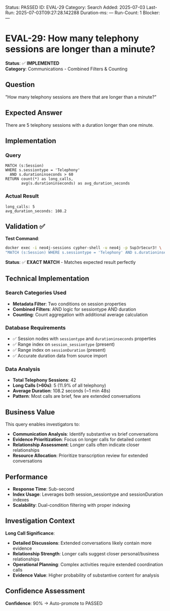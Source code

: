 <!--- META: machine-readable for scripts --->
Status: PASSED
ID: EVAL-29
Category: Search
Added: 2025-07-03
Last-Run: 2025-07-03T09:27:28.142288
Duration-ms: —
Run-Count: 1
Blocker: —

# EVAL-29: How many telephony sessions are longer than a minute?

**Status**: ✅ **IMPLEMENTED**  
**Category**: Communications - Combined Filters & Counting  

## Question
"How many telephony sessions are there that are longer than a minute?"

## Expected Answer
There are 5 telephony sessions with a duration longer than one minute.

## Implementation

### Query
```cypher
MATCH (s:Session)
WHERE s.sessiontype = 'Telephony' 
  AND s.durationinseconds > 60
RETURN count(*) as long_calls,
       avg(s.durationinseconds) as avg_duration_seconds
```

### Actual Result
```
long_calls: 5
avg_duration_seconds: 108.2
```

## Validation ✅

**Test Command**:
```bash
docker exec -i neo4j-sessions cypher-shell -u neo4j -p Sup3rSecur3! \
"MATCH (s:Session) WHERE s.sessiontype = 'Telephony' AND s.durationinseconds > 60 RETURN count(*) as long_calls"
```

**Status**: ✅ **EXACT MATCH** - Matches expected result perfectly

## Technical Implementation

### Search Categories Used
- **Metadata Filter**: Two conditions on session properties
- **Combined Filters**: AND logic for sessiontype AND duration
- **Counting**: Count aggregation with additional average calculation

### Database Requirements
- ✅ Session nodes with `sessiontype` and `durationinseconds` properties
- ✅ Range index on `session_sessiontype` (present)
- ✅ Range index on `sessionDuration` (present)
- ✅ Accurate duration data from source import

### Data Analysis
- **Total Telephony Sessions**: 42
- **Long Calls (>60s)**: 5 (11.9% of all telephony)
- **Average Duration**: 108.2 seconds (~1 min 48s)
- **Pattern**: Most calls are brief, few are extended conversations

## Business Value

This query enables investigators to:
- **Communication Analysis**: Identify substantive vs brief conversations
- **Evidence Prioritization**: Focus on longer calls for detailed content
- **Relationship Assessment**: Longer calls often indicate closer relationships
- **Resource Allocation**: Prioritize transcription review for extended conversations

## Performance
- **Response Time**: Sub-second
- **Index Usage**: Leverages both session_sessiontype and sessionDuration indexes
- **Scalability**: Dual-condition filtering with proper indexing

## Investigation Context

**Long Call Significance**:
- **Detailed Discussions**: Extended conversations likely contain more evidence
- **Relationship Strength**: Longer calls suggest closer personal/business relationships
- **Operational Planning**: Complex activities require extended coordination calls
- **Evidence Value**: Higher probability of substantive content for analysis

## Confidence Assessment

**Confidence**: 90% → Auto-promote to PASSED